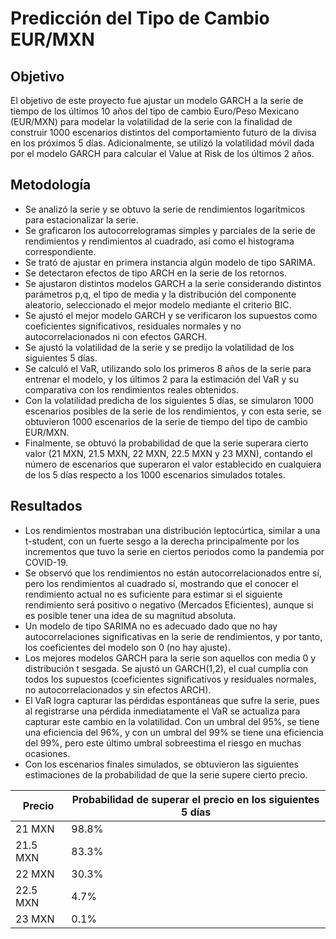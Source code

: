# Predicción del Tipo de Cambio EUR/MXN

## Objetivo
El objetivo de este proyecto fue ajustar un modelo GARCH a la serie de tiempo de los últimos 10 años del tipo de cambio Euro/Peso Mexicano (EUR/MXN) para modelar la volatilidad de la serie con la finalidad de construir 1000 escenarios distintos del comportamiento futuro de la divisa en los próximos 5 días. Adicionalmente, se utilizó la volatilidad móvil dada por el modelo GARCH para calcular el Value at Risk de los últimos 2 años.

## Metodología
* Se analizó la serie y se obtuvo la serie de rendimientos logarítmicos para estacionalizar la serie.
* Se graficaron los autocorrelogramas simples y parciales de la serie de rendimientos y rendimientos al cuadrado, así como el histograma correspondiente.
* Se trató de ajustar en primera instancia algún modelo de tipo SARIMA.
* Se detectaron efectos de tipo ARCH en la serie de los retornos.
* Se ajustaron distintos modelos GARCH a la serie considerando distintos parámetros p,q, el tipo de media y la distribución del componente aleatorio, seleccionado el mejor modelo mediante el criterio BIC.
* Se ajustó el mejor modelo GARCH y se verificaron los supuestos como coeficientes significativos, residuales normales y no autocorrelacionados ni con efectos GARCH.
* Se ajustó la volatilidad de la serie y se predijo la volatilidad de los siguientes 5 días.
* Se calculó el VaR, utilizando solo los primeros 8 años de la serie para entrenar el modelo, y los últimos 2 para la estimación del VaR y su comparativa con los rendimientos reales obtenidos.
* Con la volatilidad predicha de los siguientes 5 días, se simularon 1000 escenarios posibles de la serie de los rendimientos, y con esta serie, se obtuvieron 1000 escenarios de la serie de tiempo del tipo de cambio EUR/MXN.
* Finalmente, se obtuvó la probabilidad de que la serie superara cierto valor (21 MXN, 21.5 MXN, 22 MXN, 22.5 MXN y 23 MXN), contando el número de escenarios que superaron el valor establecido en cualquiera de los 5 días respecto a los 1000 escenarios simulados totales.

## Resultados
* Los rendimientos mostraban una distribución leptocúrtica, similar a una t-student, con un fuerte sesgo a la derecha principalmente por los incrementos que tuvo la serie en ciertos periodos como la pandemia por COVID-19.
* Se observó que los rendimientos no están autocorrelacionados entre sí, pero los rendimientos al cuadrado sí, mostrando que el conocer el rendimiento actual no es suficiente para estimar si el siguiente rendimiento será positivo o negativo (Mercados Eficientes), aunque si es posible tener una idea de su magnitud absoluta.
* Un modelo de tipo SARIMA no es adecuado dado que no hay autocorrelaciones significativas en la serie de rendimientos, y por tanto, los coeficientes del modelo son 0 (no hay ajuste).
* Los mejores modelos GARCH para la serie son aquellos con media 0 y distribución t sesgada. Se ajustó un GARCH(1,2), el cual cumplía con todos los supuestos (coeficientes significativos y residuales normales, no autocorrelacionados y sin efectos ARCH).
* El VaR logra capturar las pérdidas espontáneas que sufre la serie, pues al registrarse una pérdida inmediatamente el VaR se actualiza para capturar este cambio en la volatilidad. Con un umbral del 95%, se tiene una eficiencia del 96%, y con un umbral del 99% se tiene una eficiencia del 99%, pero este último umbral sobreestima el riesgo en muchas ocasiones.
* Con los escenarios finales simulados, se obtuvieron las siguientes estimaciones de la probabilidad de que la serie supere cierto precio.
  
| Precio          | Probabilidad de superar el precio en los siguientes 5 días |
|-----------------|------------------------------------------------------------|
| 21 MXN          | 98.8%                                                      |
| 21.5 MXN        | 83.3%                                                      |
| 22 MXN          | 30.3%                                                      |  
| 22.5 MXN        | 4.7%                                                       |
| 23 MXN          | 0.1%                                                       | 
